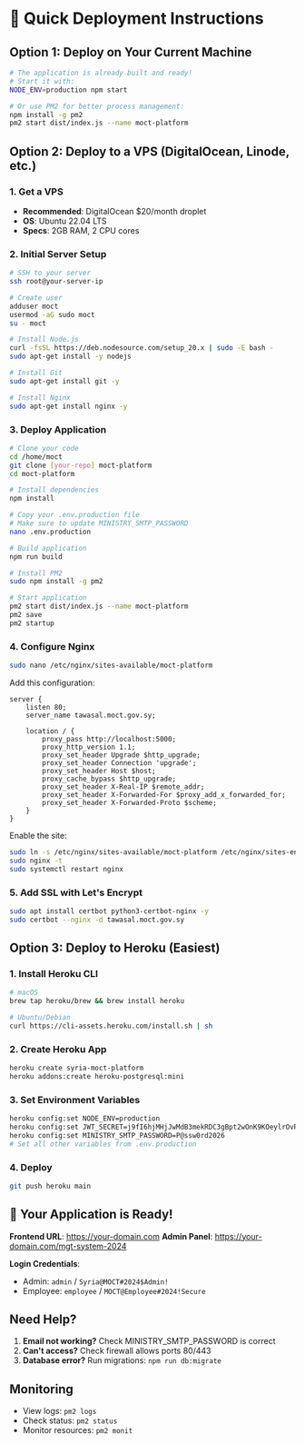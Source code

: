 # 🚀 Quick Deployment Instructions

## Option 1: Deploy on Your Current Machine
```bash
# The application is already built and ready!
# Start it with:
NODE_ENV=production npm start

# Or use PM2 for better process management:
npm install -g pm2
pm2 start dist/index.js --name moct-platform
```

## Option 2: Deploy to a VPS (DigitalOcean, Linode, etc.)

### 1. Get a VPS
- **Recommended**: DigitalOcean $20/month droplet
- **OS**: Ubuntu 22.04 LTS
- **Specs**: 2GB RAM, 2 CPU cores

### 2. Initial Server Setup
```bash
# SSH to your server
ssh root@your-server-ip

# Create user
adduser moct
usermod -aG sudo moct
su - moct

# Install Node.js
curl -fsSL https://deb.nodesource.com/setup_20.x | sudo -E bash -
sudo apt-get install -y nodejs

# Install Git
sudo apt-get install git -y

# Install Nginx
sudo apt-get install nginx -y
```

### 3. Deploy Application
```bash
# Clone your code
cd /home/moct
git clone [your-repo] moct-platform
cd moct-platform

# Install dependencies
npm install

# Copy your .env.production file
# Make sure to update MINISTRY_SMTP_PASSWORD
nano .env.production

# Build application
npm run build

# Install PM2
sudo npm install -g pm2

# Start application
pm2 start dist/index.js --name moct-platform
pm2 save
pm2 startup
```

### 4. Configure Nginx
```bash
sudo nano /etc/nginx/sites-available/moct-platform
```

Add this configuration:
```nginx
server {
    listen 80;
    server_name tawasal.moct.gov.sy;

    location / {
        proxy_pass http://localhost:5000;
        proxy_http_version 1.1;
        proxy_set_header Upgrade $http_upgrade;
        proxy_set_header Connection 'upgrade';
        proxy_set_header Host $host;
        proxy_cache_bypass $http_upgrade;
        proxy_set_header X-Real-IP $remote_addr;
        proxy_set_header X-Forwarded-For $proxy_add_x_forwarded_for;
        proxy_set_header X-Forwarded-Proto $scheme;
    }
}
```

Enable the site:
```bash
sudo ln -s /etc/nginx/sites-available/moct-platform /etc/nginx/sites-enabled/
sudo nginx -t
sudo systemctl restart nginx
```

### 5. Add SSL with Let's Encrypt
```bash
sudo apt install certbot python3-certbot-nginx -y
sudo certbot --nginx -d tawasal.moct.gov.sy
```

## Option 3: Deploy to Heroku (Easiest)

### 1. Install Heroku CLI
```bash
# macOS
brew tap heroku/brew && brew install heroku

# Ubuntu/Debian
curl https://cli-assets.heroku.com/install.sh | sh
```

### 2. Create Heroku App
```bash
heroku create syria-moct-platform
heroku addons:create heroku-postgresql:mini
```

### 3. Set Environment Variables
```bash
heroku config:set NODE_ENV=production
heroku config:set JWT_SECRET=j9fI6hjMHjJwMdB3mekRDC3gBpt2wOnK9KOeylrOvPM=
heroku config:set MINISTRY_SMTP_PASSWORD=P@ssw0rd2026
# Set all other variables from .env.production
```

### 4. Deploy
```bash
git push heroku main
```

## 🎯 Your Application is Ready!

**Frontend URL**: https://your-domain.com
**Admin Panel**: https://your-domain.com/mgt-system-2024

**Login Credentials**:
- Admin: `admin` / `Syria@MOCT#2024$Admin!`
- Employee: `employee` / `MOCT@Employee#2024!Secure`

## Need Help?

1. **Email not working?** Check MINISTRY_SMTP_PASSWORD is correct
2. **Can't access?** Check firewall allows ports 80/443
3. **Database error?** Run migrations: `npm run db:migrate`

## Monitoring

- View logs: `pm2 logs`
- Check status: `pm2 status`
- Monitor resources: `pm2 monit`